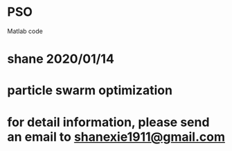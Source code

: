 # PSO
Matlab code
# shane 2020/01/14
# particle swarm optimization
# for detail information, please send an email to shanexie1911@gmail.com
